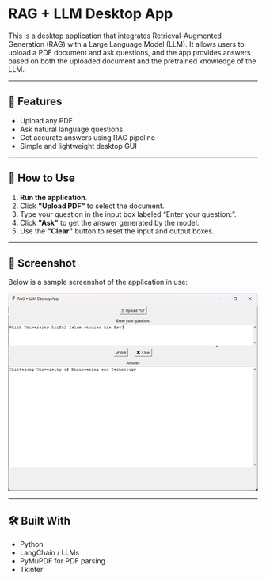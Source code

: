 # RAG + LLM Desktop App

This is a desktop application that integrates Retrieval-Augmented Generation (RAG) with a Large Language Model (LLM). It allows users to upload a PDF document and ask questions, and the app provides answers based on both the uploaded document and the pretrained knowledge of the LLM.

---

## 🔧 Features

- Upload any PDF
- Ask natural language questions
- Get accurate answers using RAG pipeline
- Simple and lightweight desktop GUI

---

## 🚀 How to Use

1. **Run the application**.
2. Click **"Upload PDF"** to select the document.
3. Type your question in the input box labeled “Enter your question:”.
4. Click **"Ask"** to get the answer generated by the model.
5. Use the **"Clear"** button to reset the input and output boxes.

---

## 📸 Screenshot

Below is a sample screenshot of the application in use:

![RAG LLM Chat App Screenshot](UI.png)

---

## 🛠️ Built With

- Python
- LangChain / LLMs
- PyMuPDF for PDF parsing
- Tkinter 
